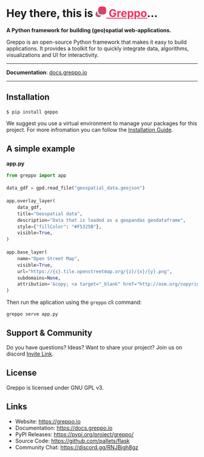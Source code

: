 # Hey there, this is <a href="https://greppo.io/" style="color: #F5325B;"><img src="./docs/source/logo.png" height="28"> Greppo</a>...

**A Python framework for building (geo)spatial web-applications.**

Greppo is an open-source Python framework that makes it easy to build applications. It provides a toolkit for to quickly integrate data, algorithms, visualizations and UI for interactivity.

---

**Documentation**: [docs.greppo.io](https://docs.greppo.io)

---

## Installation

```shell
$ pip install geppo
```

We suggest you use a virtual environment to manage your packages for this project. For more infromation you can follow the [Installation Guide](https://docs.greppo.io).

## A simple example

**app.py**

```python
from greppo import app

data_gdf = gpd.read_file("geospatial_data.geojson")

app.overlay_layer(
    data_gdf,
    title="Geospatial data",
    description="Data that is loaded as a geopandas geodataframe",
    style={"fillColor": "#F5325B"},
    visible=True,
)

app.base_layer(
    name="Open Street Map",
    visible=True,
    url="https://{s}.tile.openstreetmap.org/{z}/{x}/{y}.png",
    subdomains=None,
    attribution='&copy; <a target="_blank" href="http://osm.org/copyright">OpenStreetMap</a> contributors',
)
```

Then run the aplication using the `greppo` cli command:

```shell
greppo serve app.py
```

## Support & Community

Do you have questions? Ideas? Want to share your project? Join us on discord [Invite Link](https://discord.gg/RNJBjgh8gz).

## License

Greppo is licensed under GNU GPL v3.

## Links

* Website: https://greppo.io
* Documentation: https://docs.greppo.io
* PyPI Releases: https://pypi.org/project/greppo/
* Source Code: https://github.com/pallets/flask
* Community Chat: https://discord.gg/RNJBjgh8gz
